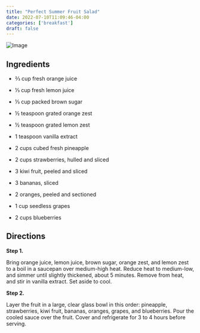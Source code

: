 ```yaml
---
title: "Perfect Summer Fruit Salad"
date: 2022-07-10T11:09:46-04:00
categories: ['breakfast']
draft: false
---
```


![Image](/Img/fruit-salad.jpg)

## Ingredients

- ⅔ cup fresh orange juice

- ⅓ cup fresh lemon juice

- ⅓ cup packed brown sugar

- ½ teaspoon grated orange zest

- ½ teaspoon grated lemon zest

- 1 teaspoon vanilla extract

- 2 cups cubed fresh pineapple

- 2 cups strawberries, hulled and sliced

- 3 kiwi fruit, peeled and sliced

- 3 bananas, sliced

- 2 oranges, peeled and sectioned

- 1 cup seedless grapes

- 2 cups blueberries

## Directions

**Step 1.**

Bring orange juice, lemon juice, brown sugar, orange zest, and lemon zest to a boil in a saucepan over medium-high heat. Reduce heat to medium-low, and simmer until slightly thickened, about 5 minutes. Remove from heat, and stir in vanilla extract. Set aside to cool.

**Step 2.**

Layer the fruit in a large, clear glass bowl in this order: pineapple, strawberries, kiwi fruit, bananas, oranges, grapes, and blueberries. Pour the cooled sauce over the fruit. Cover and refrigerate for 3 to 4 hours before serving.